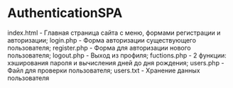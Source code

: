 # AuthenticationSPA
index.html - Главная страница сайта с меню, формами регистрации и авторизации;
login.php - Форма авторизации существующего пользователя;
register.php - Форма для авторизации нового пользователя;
logout.php - Выход из профиля;
fuctions.php - 2 функции: хэширования пароля и вычисления дней до дня рождения;
users.php - Файл для проверки пользователя;
users.txt - Хранение данных пользователя
